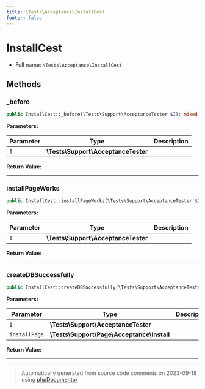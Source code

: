 ```yaml
---
title: \Tests\Acceptance\InstallCest
footer: false
---
```


# InstallCest





* Full name: `\Tests\Acceptance\InstallCest`



## Methods

### _before



```php
public InstallCest::_before(\Tests\Support\AcceptanceTester $I): mixed
```








**Parameters:**

| Parameter | Type | Description |
|-----------|------|-------------|
| `I` | **\Tests\Support\AcceptanceTester** |  |


**Return Value:**





---
### installPageWorks



```php
public InstallCest::installPageWorks(\Tests\Support\AcceptanceTester $I): mixed
```








**Parameters:**

| Parameter | Type | Description |
|-----------|------|-------------|
| `I` | **\Tests\Support\AcceptanceTester** |  |


**Return Value:**





---
### createDBSuccessfully



```php
public InstallCest::createDBSuccessfully(\Tests\Support\AcceptanceTester $I, \Tests\Support\Page\Acceptance\Install $installPage): mixed
```








**Parameters:**

| Parameter | Type | Description |
|-----------|------|-------------|
| `I` | **\Tests\Support\AcceptanceTester** |  |
| `installPage` | **\Tests\Support\Page\Acceptance\Install** |  |


**Return Value:**





---


---
> Automatically generated from source code comments on 2023-09-18 using [phpDocumentor](http://www.phpdoc.org/)
